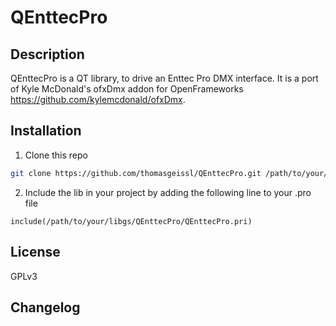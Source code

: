 QEnttecPro
===

Description
---
QEnttecPro is a QT library, to drive an Enttec Pro DMX interface. It is a port of Kyle McDonald's ofxDmx addon for OpenFrameworks <https://github.com/kylemcdonald/ofxDmx>.

Installation
---
1. Clone this repo
```sh
git clone https://github.com/thomasgeissl/QEnttecPro.git /path/to/your/libs/QEnttecPro
```
2. Include the lib in your project by adding the following line to your .pro file
```
include(/path/to/your/libgs/QEnttecPro/QEnttecPro.pri)
```

License
---
GPLv3

Changelog
---

